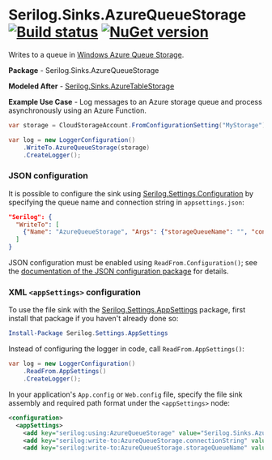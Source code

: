 # Serilog.Sinks.AzureQueueStorage [![Build status](https://ci.appveyor.com/api/projects/status/5hpbs9mkxye9blvk/branch/master?svg=true)](https://ci.appveyor.com/project/gjbdebug/serilog-sinks-azurequeuestorage/branch/master)   [![NuGet version](https://badge.fury.io/nu/Serilog.Sinks.AzureQueueStorage.svg)](https://badge.fury.io/nu/Serilog.Sinks.AzureQueueStorage)

Writes to a queue in [Windows Azure Queue Storage](https://docs.microsoft.com/en-us/azure/storage/queues/storage-dotnet-how-to-use-queues).

**Package** - Serilog.Sinks.AzureQueueStorage

**Modeled After** - [Serilog.Sinks.AzureTableStorage](http://nuget.org/packages/serilog.sinks.azuretablestorage)

**Example Use Case** - Log messages to an Azure storage queue and process asynchronously using an Azure Function.

```csharp
var storage = CloudStorageAccount.FromConfigurationSetting("MyStorage");

var log = new LoggerConfiguration()
    .WriteTo.AzureQueueStorage(storage)
    .CreateLogger();
```

### JSON configuration

It is possible to configure the sink using [Serilog.Settings.Configuration](https://github.com/serilog/serilog-settings-configuration) by specifying the queue name and connection string in `appsettings.json`:

```json
"Serilog": {
  "WriteTo": [
    {"Name": "AzureQueueStorage", "Args": {"storageQueueName": "", "connectionString": ""}}
  ]
}
```

JSON configuration must be enabled using `ReadFrom.Configuration()`; see the [documentation of the JSON configuration package](https://github.com/serilog/serilog-settings-configuration) for details.

### XML `<appSettings>` configuration

To use the file sink with the [Serilog.Settings.AppSettings](https://github.com/serilog/serilog-settings-appsettings) package, first install that package if you haven't already done so:

```powershell
Install-Package Serilog.Settings.AppSettings
```

Instead of configuring the logger in code, call `ReadFrom.AppSettings()`:

```csharp
var log = new LoggerConfiguration()
    .ReadFrom.AppSettings()
    .CreateLogger();
```

In your application's `App.config` or `Web.config` file, specify the file sink assembly and required path format under the `<appSettings>` node:

```xml
<configuration>
  <appSettings>
    <add key="serilog:using:AzureQueueStorage" value="Serilog.Sinks.AzureQueueStorage" />
    <add key="serilog:write-to:AzureQueueStorage.connectionString" value="DefaultEndpointsProtocol=https;AccountName=ACCOUNT_NAME;AccountKey=KEY;EndpointSuffix=core.windows.net" />
    <add key="serilog:write-to:AzureQueueStorage.storageQueueName" value="YOUR_STORAGE_QUEUE_NAME" />
```
